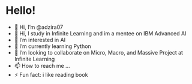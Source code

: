 # Hello!
- 👋 Hi, I’m @adzira07
- 👋 Hi, I study in Infinite Learning and im a mentee on IBM Advanced AI
- 👀 I’m interested in AI
- 🌱 I’m currently learning Python
- 💞️ I’m looking to collaborate on Micro, Macro, and Massive Project at Infinite Learning
- 📫 How to reach me ...
- ⚡ Fun fact: i like reading book

<!---
adzira07/adzira07 is a ✨ special ✨ repository because its `README.md` (this file) appears on your GitHub profile.
You can click the Preview link to take a look at your changes.
--->

